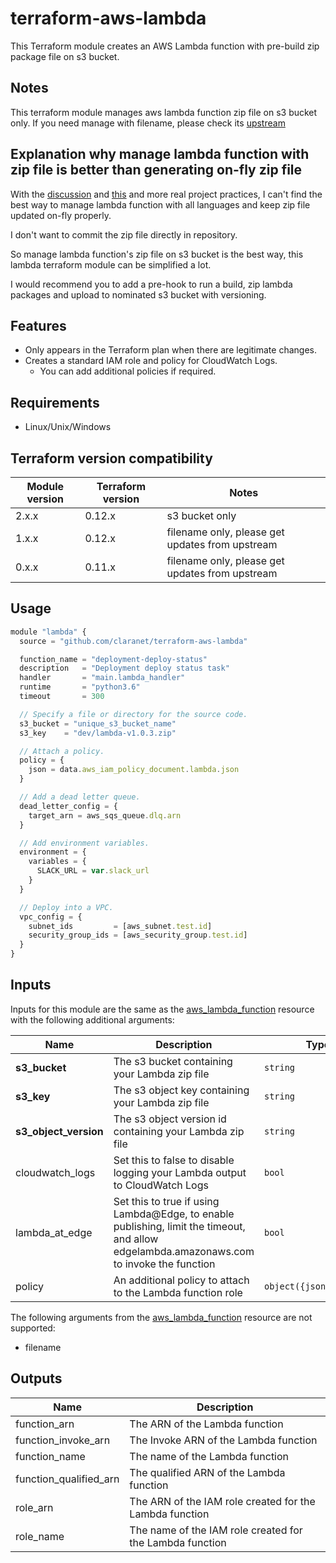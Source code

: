# terraform-aws-lambda

This Terraform module creates an AWS Lambda function with pre-build zip package file on s3 bucket.

## Notes

This terraform module manages aws lambda function zip file on s3 bucket only. If you need manage with filename, please check its [upstream](https://github.com/claranet/terraform-aws-lambda)

## Explanation why manage lambda function with zip file is better than generating on-fly zip file

With the [discussion](https://github.com/hashicorp/terraform/issues/8344) and [this](https://github.com/hashicorp/terraform/issues/8344#issuecomment-361014199) and more real project practices, I can't find the best way to manage lambda function with all languages and keep zip file updated on-fly properly.

I don't want to commit the zip file directly in repository.

So manage lambda function's zip file on s3 bucket is the best way, this lambda terraform module can be simplified a lot. 

I would recommend you to add a pre-hook to run a build, zip lambda packages and upload to nominated s3 bucket with versioning.

## Features

* Only appears in the Terraform plan when there are legitimate changes.
* Creates a standard IAM role and policy for CloudWatch Logs.
  * You can add additional policies if required.

## Requirements

* Linux/Unix/Windows

## Terraform version compatibility

| Module version | Terraform version |                   Notes                         |
|----------------|-------------------|-------------------------------------------------|
| 2.x.x          | 0.12.x            | s3 bucket only                                  |
| 1.x.x          | 0.12.x            | filename only, please get updates from upstream |
| 0.x.x          | 0.11.x            | filename only, please get updates from upstream |

## Usage

```js
module "lambda" {
  source = "github.com/claranet/terraform-aws-lambda"

  function_name = "deployment-deploy-status"
  description   = "Deployment deploy status task"
  handler       = "main.lambda_handler"
  runtime       = "python3.6"
  timeout       = 300

  // Specify a file or directory for the source code.
  s3_bucket = "unique_s3_bucket_name"
  s3_key    = "dev/lambda-v1.0.3.zip" 

  // Attach a policy.
  policy = {
    json = data.aws_iam_policy_document.lambda.json
  }

  // Add a dead letter queue.
  dead_letter_config = {
    target_arn = aws_sqs_queue.dlq.arn
  }

  // Add environment variables.
  environment = {
    variables = {
      SLACK_URL = var.slack_url
    }
  }

  // Deploy into a VPC.
  vpc_config = {
    subnet_ids         = [aws_subnet.test.id]
    security_group_ids = [aws_security_group.test.id]
  }
}
```

## Inputs

Inputs for this module are the same as the [aws_lambda_function](https://www.terraform.io/docs/providers/aws/r/lambda_function.html) resource with the following additional arguments:

| Name | Description | Type | Default | Required |
|------|-------------|------|---------|----------|
| **s3\_bucket** | The s3 bucket containing your Lambda zip file | `string` | | yes |
| **s3\_key** | The s3 object key containing your Lambda zip file | `string` | | yes |
| **s3\_object\_version** | The s3 object version id containing your Lambda zip file | `string` | | no |
| cloudwatch\_logs | Set this to false to disable logging your Lambda output to CloudWatch Logs | `bool` | `true` | no |
| lambda\_at\_edge | Set this to true if using Lambda@Edge, to enable publishing, limit the timeout, and allow edgelambda.amazonaws.com to invoke the function | `bool` | `false` | no |
| policy | An additional policy to attach to the Lambda function role | `object({json=string})` | | no |

The following arguments from the [aws_lambda_function](https://www.terraform.io/docs/providers/aws/r/lambda_function.html) resource are not supported:

* filename

## Outputs

| Name | Description |
|------|-------------|
| function\_arn | The ARN of the Lambda function |
| function\_invoke\_arn | The Invoke ARN of the Lambda function |
| function\_name | The name of the Lambda function |
| function\_qualified\_arn | The qualified ARN of the Lambda function |
| role\_arn | The ARN of the IAM role created for the Lambda function |
| role\_name | The name of the IAM role created for the Lambda function |
